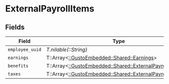 # ExternalPayrollItems


## Fields

| Field                                                                                                        | Type                                                                                                         | Required                                                                                                     | Description                                                                                                  |
| ------------------------------------------------------------------------------------------------------------ | ------------------------------------------------------------------------------------------------------------ | ------------------------------------------------------------------------------------------------------------ | ------------------------------------------------------------------------------------------------------------ |
| `employee_uuid`                                                                                              | *T.nilable(::String)*                                                                                        | :heavy_minus_sign:                                                                                           | N/A                                                                                                          |
| `earnings`                                                                                                   | T::Array<[::GustoEmbedded::Shared::Earnings](../../models/shared/earnings.md)>                               | :heavy_minus_sign:                                                                                           | N/A                                                                                                          |
| `benefits`                                                                                                   | T::Array<[::GustoEmbedded::Shared::ExternalPayrollBenefits](../../models/shared/externalpayrollbenefits.md)> | :heavy_minus_sign:                                                                                           | N/A                                                                                                          |
| `taxes`                                                                                                      | T::Array<[::GustoEmbedded::Shared::ExternalPayrollTaxes](../../models/shared/externalpayrolltaxes.md)>       | :heavy_minus_sign:                                                                                           | N/A                                                                                                          |